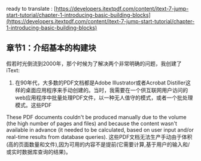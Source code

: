 ready to translate : [https://developers.itextpdf.com/content/itext-7-jump-start-tutorial/chapter-1-introducing-basic-building-blocks](https://developers.itextpdf.com/content/itext-7-jump-start-tutorial/chapter-1-introducing-basic-building-blocks)

## 章节1：介绍基本的构建块

假若时光倒流到2000年，那个时候为了解决两个非常明确的问题，我创建了iText:

1. 在90年代，大多数的PDF文档都是Adobe Illustrator或者Acrobat Distiller这样的桌面应用程序来手动创建的。当时，我需要在一个供互联网用户访问的web应用程序中批量处理PDF文件，以一种无人值守的模式，或者一个批处理模式。这些PDF

These PDF documents couldn't be produced manually due to the volume (the high number of pages and files) and because the content wasn't available in advance (it needed to be calculated, based on user input and/or real-time results from database queries). 
这些PDF文档无法生产手动由于体积(高的页面数量和文件),因为可用的内容不是提前(它需要计算,基于用户的输入和/或实时数据库查询的结果)。

